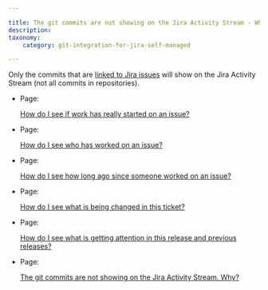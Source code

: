 ```yaml
---

title: The git commits are not showing on the Jira Activity Stream - Why?
description:
taxonomy:
    category: git-integration-for-jira-self-managed

---
```

Only the commits that are [linked to Jira issues](/wiki/spaces/GIJDC/pages/1930398265/Linking+git+commits+to+Jira+issues) will show on the Jira Activity Stream (not all commits in repositories).

*   Page:

    [How do I see if work has really started on an issue?](/wiki/spaces/GIJDC/pages/2053079047)

*   Page:

    [How do I see who has worked on an issue?](/wiki/spaces/GIJDC/pages/2053013535)

*   Page:

    [How do I see how long ago since someone worked on an issue?](/wiki/spaces/GIJDC/pages/2052915274)

*   Page:

    [How do I see what is being changed in this ticket?](/wiki/spaces/GIJDC/pages/2052816914)

*   Page:

    [How do I see what is getting attention in this release and previous releases?](/wiki/spaces/GIJDC/pages/2052784140)

*   Page:

    [The git commits are not showing on the Jira Activity Stream. Why?](/wiki/spaces/GIJDC/pages/2052915284)